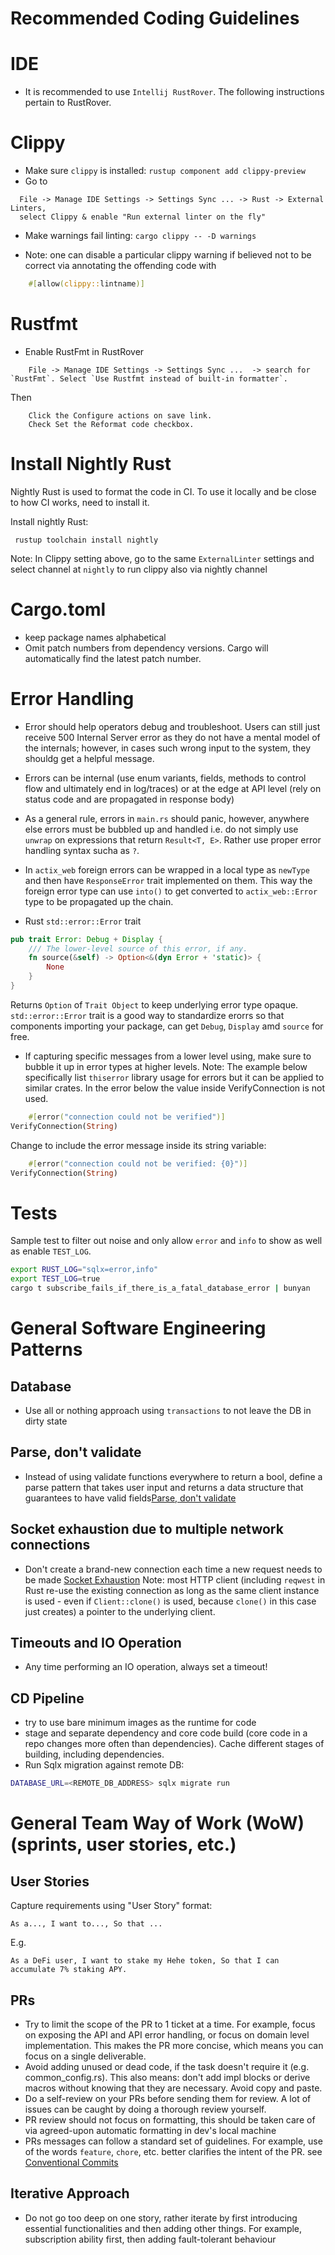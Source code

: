 # Recommended Coding Guidelines

# IDE

- It is recommended to use `Intellij RustRover`. The following instructions pertain to RustRover.

# Clippy

- Make sure `clippy` is installed: `rustup component add clippy-preview`
- Go to

```
  File -> Manage IDE Settings -> Settings Sync ... -> Rust -> External Linters, 
  select Clippy & enable "Run external linter on the fly"
```

- Make warnings fail linting:
  `cargo clippy -- -D warnings`

- Note: one can disable a particular clippy warning if believed not to be correct via annotating
  the offending code with

```rust
    #[allow(clippy::lintname)]
```

# Rustfmt

- Enable RustFmt in RustRover

```
    File -> Manage IDE Settings -> Settings Sync ...  -> search for `RustFmt`. Select `Use Rustfmt instead of built-in formatter`.
```

Then

```
    Click the Configure actions on save link.
    Check Set the Reformat code checkbox.
```

# Install Nightly Rust

Nightly Rust is used to format the code in CI. To use it locally and be close to how CI works, need to install it.

Install nightly Rust:

```
 rustup toolchain install nightly
```

Note: In Clippy setting above, go to the same `ExternalLinter` settings and select channel at `nightly` to run clippy
also via nightly channel

# Cargo.toml

- keep package names alphabetical
- Omit patch numbers from dependency versions. Cargo will automatically find the latest patch number.

# Error Handling

- Error should help operators debug and troubleshoot. Users can still just receive 500 Internal Server error as
  they do not have a mental model of the internals; however, in cases such wrong input to the system, they shouldg
  get a helpful message.

- Errors can be internal (use enum variants, fields, methods to control flow and ultimately end in log/traces)
  or at the edge at API level (rely on status code and are propagated in response body)

- As a general rule, errors in `main.rs` should panic, however, anywhere else errors must be bubbled up and handled i.e.
  do not simply use `unwrap` on expressions that return `Result<T, E>`. Rather use proper error handling syntax sucha
  as `?`.

- In `actix_web` foreign errors can be wrapped in a local type as `newType` and then have `ResponseError` trait
  implemented on them. This way the foreign error type can use `into()` to get converted to `actix_web::Error` type to
  be propagated up the chain.

- Rust `std::error::Error` trait

```rust
pub trait Error: Debug + Display {
    /// The lower-level source of this error, if any.
    fn source(&self) -> Option<&(dyn Error + 'static)> {
        None
    }
}
```

Returns `Option` of `Trait Object` to keep underlying error type opaque. `std::error::Error` trait is a good way to
standardize erorrs so that components importing your package, can get `Debug`, `Display` amd `source` for free.

- If capturing specific messages from a lower level using, make sure to bubble it up in error types at higher levels.
  Note: The example below specifically list `thiserror` library usage for errors but it can be applied to similar
  crates. In the error below the value inside VerifyConnection is not used.

```rust
    #[error("connection could not be verified")]
VerifyConnection(String)
```

Change to include the error message inside its string variable:

```rust
    #[error("connection could not be verified: {0}")]
VerifyConnection(String)
```

# Tests

Sample test to filter out noise and only allow `error` and `info` to show as well as enable `TEST_LOG`.

```bash
export RUST_LOG="sqlx=error,info"
export TEST_LOG=true
cargo t subscribe_fails_if_there_is_a_fatal_database_error | bunyan
```

# General Software Engineering Patterns

## Database

- Use all or nothing approach using `transactions` to not leave the DB in dirty state

## Parse, don't validate

- Instead of using validate functions everywhere to return a bool, define a parse pattern that takes user input
  and returns a data structure that guarantees to have valid
  fields[Parse, don't validate](https://lexi-lambda.github.io/blog/2019/11/05/parse-don-t-validate/)

## Socket exhaustion due to multiple network  connections

- Don't create a brand-new connection each time a new request needs to be made
  [Socket Exhaustion](https://www.aspnetmonsters.com/2016/08/2016-08-27-httpclientwrong/)
  Note: most HTTP client (including `reqwest` in Rust re-use the existing connection as long as the same
  client instance is used - even if `Client::clone()` is used, because `clone()` in this case just creates)
  a pointer to the underlying client.

## Timeouts and IO Operation

- Any time performing an IO operation, always set a timeout!

## CD Pipeline

- try to use bare minimum images as the runtime for code
- stage and separate dependency and core code build (core code in a repo changes more often than dependencies).
  Cache different stages of building, including dependencies.
- Run Sqlx migration against remote DB:

```bash
DATABASE_URL=<REMOTE_DB_ADDRESS> sqlx migrate run
```

# General Team Way of Work (WoW) (sprints, user stories, etc.)

## User Stories

Capture requirements using "User Story" format:

```
As a..., I want to..., So that ...
```

E.g.

```
As a DeFi user, I want to stake my Hehe token, So that I can accumulate 7% staking APY.
```

## PRs

- Try to limit the scope of the PR to 1 ticket at a time. For example, focus on exposing the API and API error handling,
  or focus on domain level implementation. This makes the PR more concise, which means you can focus on a single
  deliverable.
- Avoid adding unused or dead code, if the task doesn't require it (e.g. common_config.rs). This also means: don't add
  impl blocks or derive macros without knowing that they are necessary. Avoid copy and paste.
- Do a self-review on your PRs before sending them for review. A lot of issues can be caught by doing a thorough review
  yourself.
- PR review should not focus on formatting, this should be taken care of via agreed-upon automatic formatting in
  dev's local machine
- PRs messages can follow a standard set of guidelines. For example, use of the words `feature`, `chore`, etc. better
  clarifies the intent of the PR.
  see [Conventional Commits](https://www.conventionalcommits.org/en/v1.0.0-beta.2/)

## Iterative Approach

- Do not go too deep on one story, rather iterate by first introducing essential functionalities
  and then adding other things. For example, subscription ability first, then adding fault-tolerant behaviour





